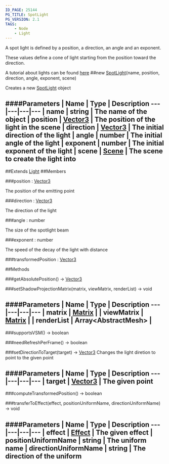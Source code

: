 ```yaml
---
ID_PAGE: 25144
PG_TITLE: SpotLight
PG_VERSION: 2.1
TAGS:
    - Node
    - Light
---
```


A spot light is defined by a position, a direction, an angle and an exponent.

These values define a cone of light starting from the position toward the direction.

A tutorial about lights can be found [here](https://github.com/BabylonJS/Babylon.js/wiki/06-Lights)
##new [SpotLight](/classes/SpotLight)(name, position, direction, angle, exponent, scene)




Creates a new [SpotLight](/classes/SpotLight) object






####Parameters
 | Name | Type | Description
---|---|---|---
 | name | string | The name of the object
 | position | [Vector3](/classes/Vector3) | The position of the light in the scene
 | direction | [Vector3](/classes/Vector3) | The initial direction of the light
 | angle | number | The initial angle of the light
 | exponent | number | The initial exponent of the light
 | scene | [Scene](/classes/Scene) | The scene to create the light into
---

##Extends
 [Light](/classes/Light)
##Members

###position : [Vector3](/classes/Vector3)





The position of the emitting point




###direction : [Vector3](/classes/Vector3)





The direction of the light




###angle : number





The size of the spotlight beam




###exponent : number





The speed of the decay of the light with distance










###transformedPosition : [Vector3](/classes/Vector3)









##Methods

###getAbsolutePosition() &rarr; [Vector3](/classes/Vector3)






###setShadowProjectionMatrix(matrix, viewMatrix, renderList) &rarr; void

####Parameters
 | Name | Type | Description
---|---|---|---
 | matrix | [Matrix](/classes/Matrix) | 
 | viewMatrix | [Matrix](/classes/Matrix) | 
 | renderList | Array&lt;AbstractMesh&gt; | 
---

###supportsVSM() &rarr; boolean


###needRefreshPerFrame() &rarr; boolean


###setDirectionToTarget(target) &rarr; [Vector3](/classes/Vector3)
Changes the light diretion to point to the given point







####Parameters
 | Name | Type | Description
---|---|---|---
 | target | [Vector3](/classes/Vector3) | The given point
---

###computeTransformedPosition() &rarr; boolean




###transferToEffect(effect, positionUniformName, directionUniformName) &rarr; void

####Parameters
 | Name | Type | Description
---|---|---|---
 | effect | [Effect](/classes/Effect) | The given effect
 | positionUniformName | string | The uniform name
 | directionUniformName | string | The direction of the uniform
---
